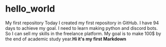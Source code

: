 # hello_world
My first repository
Today I created my first repository in GitHub. I have 94 days to achieve my goal. I need to learn making python and discord bots. So I can sell my skills in the freelance platform. My goal is to make 100$ by the end of academic study year.**Hi it's my first Markdown**
